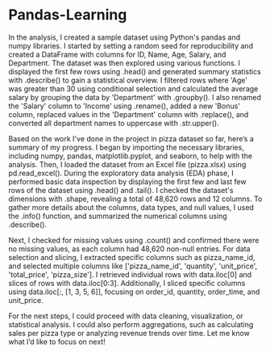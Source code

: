 # Pandas-Learning
In the analysis, I created a sample dataset using Python's pandas and numpy libraries. I started by setting a random seed for reproducibility and created a DataFrame with columns for ID, Name, Age, Salary, and Department. The dataset was then explored using various functions. I displayed the first few rows using .head() and generated summary statistics with .describe() to gain a statistical overview. I filtered rows where 'Age' was greater than 30 using conditional selection and calculated the average salary by grouping the data by 'Department' with .groupby(). I also renamed the 'Salary' column to 'Income' using .rename(), added a new 'Bonus' column, replaced values in the 'Department' column with .replace(), and converted all department names to uppercase with .str.upper().

Based on the work I've done in the project in pizza dataset so far, here’s a summary of my progress. I began by importing the necessary libraries, including numpy, pandas, matplotlib.pyplot, and seaborn, to help with the analysis. Then, I loaded the dataset from an Excel file (pizza.xlsx) using pd.read_excel(). During the exploratory data analysis (EDA) phase, I performed basic data inspection by displaying the first few and last few rows of the dataset using .head() and .tail(). I checked the dataset's dimensions with .shape, revealing a total of 48,620 rows and 12 columns. To gather more details about the columns, data types, and null values, I used the .info() function, and summarized the numerical columns using .describe().

Next, I checked for missing values using .count() and confirmed there were no missing values, as each column had 48,620 non-null entries. For data selection and slicing, I extracted specific columns such as pizza_name_id, and selected multiple columns like ['pizza_name_id', 'quantity', 'unit_price', 'total_price', 'pizza_size']. I retrieved individual rows with data.iloc[0] and slices of rows with data.iloc[0:3]. Additionally, I sliced specific columns using data.iloc[:, [1, 3, 5, 6]], focusing on order_id, quantity, order_time, and unit_price.

For the next steps, I could proceed with data cleaning, visualization, or statistical analysis. I could also perform aggregations, such as calculating sales per pizza type or analyzing revenue trends over time. Let me know what I’d like to focus on next!
